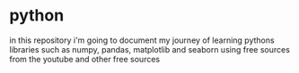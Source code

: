 # python
in this repository i'm going to document my journey of learning pythons libraries such as numpy, pandas, matplotlib and seaborn using free sources from the youtube and other free sources
